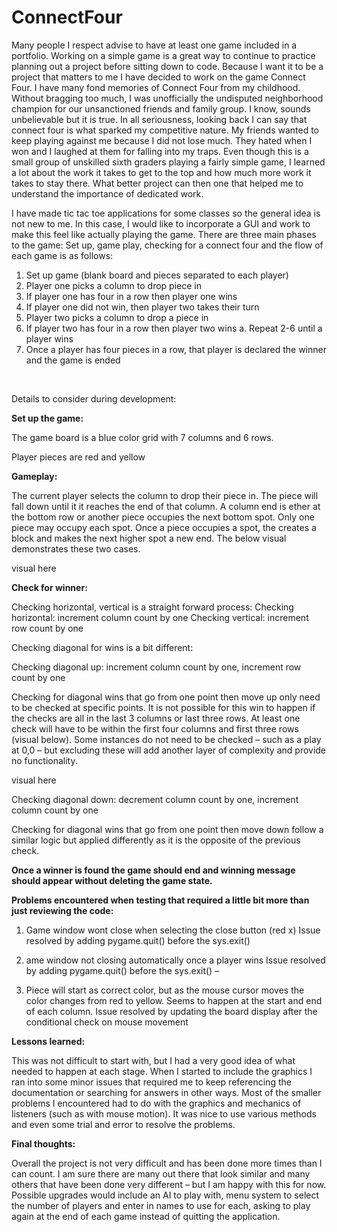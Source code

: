 # ConnectFour

Many people I respect advise to have at least one game included in a portfolio. Working on a simple game is a great way to continue to practice planning out a project before sitting down to code. Because I want it to be a project that matters to me I have decided to work on the game Connect Four. I have many fond memories of Connect Four from my childhood. Without bragging too much, I was unofficially  the undisputed neighborhood champion for our unsanctioned friends and family group. I know, sounds unbelievable but it is true. In all seriousness, looking back I can say that connect four is what sparked my competitive nature. My friends wanted to keep playing against me because I did not lose much. They hated when I won and I laughed at them for falling into my traps. Even though this is a small group of unskilled sixth graders playing a fairly simple game, I learned a lot about the work it takes to get to the top and how much more work it takes to stay there. What better project can then one that helped me to understand the importance of dedicated work.


I have made tic tac toe applications for some classes so the general idea is not new to me. In this case, I would like to incorporate a GUI and work to make this feel like actually playing the game. There are three main phases to the game: Set up, game play, checking for a connect four and the flow of each game is as follows:

1)	Set up game (blank board and pieces separated to each player)
2)	Player one picks a column to drop piece in
3)	If player one has four in a row then player one wins
4)	If player one did not win, then player two takes their turn
5)	Player two picks a column to drop a piece in
6)	If player two has four in a row then player two wins
a.	Repeat 2-6 until a player wins
7)	Once a player has four pieces in a row, that player is declared the winner and the game is ended

 

Details to consider during development:


**Set up the game:**
	
  The game board is a blue color grid with 7 columns and 6 rows.
	
  Player pieces are red and yellow 
  
**Gameplay:**
	
  The current player selects the column to drop their piece in. The piece will fall down until it it reaches the end of that column. A column end is ether at the bottom row or another piece occupies the next bottom spot. Only one piece may occupy each spot. Once a piece occupies a spot, the creates a block and makes the next higher spot a new end. The below visual demonstrates these two cases.
 
 
 visual here


**Check for winner:**

Checking horizontal, vertical is a straight forward process:
	Checking horizontal: increment column count by one 
	Checking vertical: increment row count by one

Checking diagonal for wins is a bit different:

Checking diagonal up: increment column count by one, increment row count by one
		
   Checking for diagonal wins that go from one point then move up only need to be checked at specific points. It is not possible for this win to happen if the checks are all in the last 3 columns or last three rows. At least one check will have to be within the first four columns and first three rows (visual below). Some instances do not need to be checked – such as a play at 0,0 – but excluding these will add another layer of complexity and provide no functionality.
    
    
 visual here


Checking diagonal down: decrement column count by one, increment column count by one

Checking for diagonal wins that go from one point then move down follow a similar logic but applied differently as it is the opposite of the previous check.  

**Once a winner is found the game should end and winning message should appear without deleting the game state.**

**Problems encountered when testing that required a little bit more than just reviewing the code:**

1) Game window wont close when selecting the close button (red x)
	Issue resolved by adding pygame.quit() before the sys.exit()

2) ame window not closing automatically once a player wins
  Issue resolved by adding pygame.quit() before the sys.exit() –

3) Piece will start as correct color, but as the mouse cursor moves the color changes from red to yellow. Seems to happen at the start and end of each column.
	Issue resolved by updating the board display after the conditional check on mouse movement


**Lessons learned:**

This was not difficult to start with, but I had a very good idea of what needed to happen at each stage. When I started to include the graphics I ran into some minor issues that required me to keep referencing the documentation or searching for answers in other ways. Most of the smaller problems I encountered had to do with the graphics and mechanics of listeners (such as with mouse motion). It was nice to use various methods and even some trial and error to resolve the problems.


**Final thoughts:**

Overall the project is not very difficult and has been done more times than I can count. I am sure there are many out there that look similar and many others that have been done very different – but I am happy with this for now. Possible upgrades would include an AI to play with, menu system to select the number of players and enter in names to use for each, asking to play again at the end of each game instead of quitting the application.
